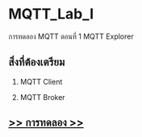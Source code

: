 # MQTT_Lab_I
การทดลอง MQTT ตอนที่ 1  MQTT Explorer
## สิ่งที่ต้องเตรียม

1. MQTT Client

2. MQTT Broker

##  [>> การทดลอง >>](./MQTT_Sheet_lab_1.md) 


